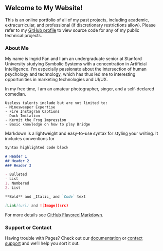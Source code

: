 ## Welcome to My Website!

This is an online portfolio of all of my past projects, including academic, extracurricular, and professional (if discretionary restrictions allow). Please refer to my [GitHub profile](https://github.com/ingridyfan) to view source code for any of my public technical projects. 

### About Me

My name is Ingrid Fan and I am an undergraduate senior at Stanford University studying Symbolic Systems with a concentration in Artificial Intelligence. I'm especially passionate about the intersection of human psychology and technology, which has thus led me to interesting opportunities in marketing technologies and UI/UX. 

In my free time, I am an amateur photographer, singer, and a self-declared comedian. 

```
Useless talents include but are not limited to: 
- Minesweeper Expertise
- Fire Instagram Captions
- Duck Imitation
- Kermit the Frog Impression
- Basic knowledge on how to play Bridge
```

Markdown is a lightweight and easy-to-use syntax for styling your writing. It includes conventions for

```markdown
Syntax highlighted code block

# Header 1
## Header 2
### Header 3

- Bulleted
- List
1. Numbered
2. List

**Bold** and _Italic_ and `Code` text

[Link](url) and ![Image](src)
```

For more details see [GitHub Flavored Markdown](https://guides.github.com/features/mastering-markdown/).

### Support or Contact

Having trouble with Pages? Check out our [documentation](https://help.github.com/categories/github-pages-basics/) or [contact support](https://github.com/contact) and we’ll help you sort it out.
